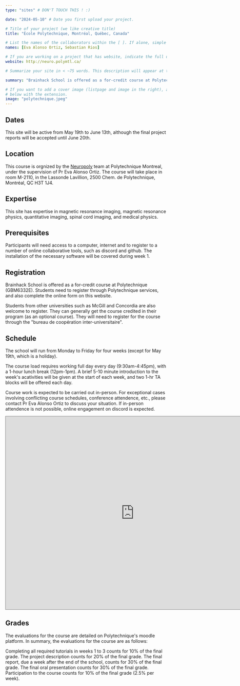 ```yaml
---
type: "sites" # DON'T TOUCH THIS ! :)

date: "2024-05-10" # Date you first upload your project.

# Title of your project (we like creative title)
title: "École Polytechnique, Montréal, Québec, Canada"

# List the names of the collaborators within the [ ]. If alone, simple put your name within []
names: [Eva Alonso Ortiz, Sebastian Rios]

# If you are working on a project that has website, indicate the full url including "https://" below or leave it empty.
website: http://neuro.polymtl.ca/

# Summarize your site in < ~75 words. This description will appear at the top of your page and on the list page with other sites..

summary: "Brainhack School is offered as a for-credit course at Polytechnique (GBM6332E). The course is organized by the Neuropoly lab of the electrical engineering department at Polytechnique Montreal, under the supervision of Pr Eva Alonso Ortiz."

# If you want to add a cover image (listpage and image in the right), add it to your directory and indicate the name
# below with the extension.
image: "polytechnique.jpeg"
---
```


## Dates
This site will be active from May 19th to June 13th, although the final project reports will be accepted until June 20th.

## Location
This course is orgnized by the [Neuropoly](https://neuro.polymtl.ca/) team at Polytechnique Montreal, under the supervision of Pr Eva Alonso Ortiz. The course will take place in room M-2110, in the Lassonde Lavillion, 2500 Chem. de Polytechnique, Montréal, QC H3T 1J4. 

## Expertise
This site has expertise in magnetic resonance imaging, magnetic resonance physics, quantitative imaging, spinal cord imaging, and medical physics. 

## Prerequisites
Participants will need access to a computer, internet and to register to a number of online collaborative tools, such as discord and github. The installation of the necessary software will be covered during week 1.

## Registration
Brainhack School is offered as a for-credit course at Polytechnique (GBM6332E). Students need to register through Polytechnique services, and also complete the online form on this website.

Students from other universities such as McGill and Concordia are also welcome to register. They can generally get the course credited in their program (as an optional course). They will need to register for the course through the "bureau de coopération inter-universitaire".

## Schedule
The school will run from Monday to Friday for four weeks (except for May 19th, which is a holiday). 

The course load requires working full day every day (9:30am-4:45pm), with a 1-hour lunch break (12pm-1pm). A brief 5-10 minute introduction to the week's acativities will be given at the start of each week, and two 1-hr TA blocks will be offered each day. 

Course work is expected to be carried out in-person. For exceptional cases involving conflicting course schedules, conference attendence, etc., please contact Pr Eva Alonso Ortiz to discuss your situation. If in-person attendence is not possible, online engagement on discord is expected.  

<iframe src="https://calendar.google.com/calendar/embed?height=600&wkst=1&ctz=America%2FToronto&bgcolor=%23ffffff&mode=WEEK&src=NmIwNzM3MTMwMmMyZmI2MDBmM2RlMDdmMjUzOWQyYzhkNmEyNTkxNDhmOTA3Zjc1MDdiZjRjYTZiOWVmMmE4ZUBncm91cC5jYWxlbmRhci5nb29nbGUuY29t&color=%23F6BF26" style="border:solid 1px #777" width="800" height="600" frameborder="0" scrolling="no"></iframe>

## Grades
The evaluations for the course are detailed on Polytechnique's moodle platform. In summary, the evaluations for the course are as follows:

Completing all required tutorials in weeks 1 to 3 counts for 10% of the final grade.
The project description counts for 20% of the final grade.
The final report, due a week after the end of the school, counts for 30% of the final grade.
The final oral presentation counts for 30% of the final grade.
Participation to the course counts for 10% of the final grade (2.5% per week).
